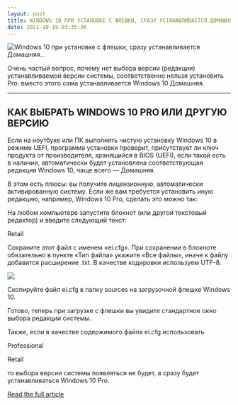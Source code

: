 ```yaml
---
layout: post
title: WINDOWS 10 ПРИ УСТАНОВКЕ С ФЛЕШКИ, СРАЗУ УСТАНАВЛИВАЕТСЯ ДОМАШНЯЯ…
date: 2021-10-19 03:35:36
---
```


![Windows 10 при установке с флешки, сразу устанавливается Домашняя...](https://64.media.tumblr.com/76ee299614649812d2f94a2a543f8a44/5bedf9e97acf18df-fc/s500x750/142bc86131b305ae25777294d1bd1eda507cf9d8.png)

Очень частый вопрос, почему нет выбора версии (редакции) устанавливаемой версии системы, соответственно нельзя установить Pro: вместо этого сама устанавливается Windows 10 Домашняя.

---

## КАК ВЫБРАТЬ WINDOWS 10 PRO ИЛИ ДРУГУЮ ВЕРСИЮ

Если на ноутбуке или ПК выполнять чистую установку Windows 10 в режиме UEFI, программа установки проверит, присутствует ли ключ продукта от производителя, хранящийся в BIOS (UEFI), если такой есть в наличии, автоматически будет установлена соответствующая редакция Windows 10, чаще всего — Домашняя.

В этом есть плюсы: вы получите лицензионную, автоматически активированную систему. Если же вам требуется установить иную редакцию, например, Windows 10 Pro, сделать это можно так:

На любом компьютере запустите блокнот (или другой текстовый редактор) и введите следующий текст:

Retail

Сохраните этот файл с именем «ei.cfg». При сохранении в блокноте обязательно в пункте «Тип файла» укажите «Все файлы», иначе к файлу добавится расширение .txt. В качестве кодировки используем UTF-8.

[](https://href.li/?http://grishchuk.com.ua/wp-content/uploads/2021/04/save-ei-cfg-notepad.png)

![](https://64.media.tumblr.com/b36794fc7f673ba23ed3c4d7ec8feec1/5bedf9e97acf18df-ea/s500x750/72ce0ac2574b4a9e00b77ebda2feb3d49597dac0.png)

Скопируйте файл ei.cfg в папку sources на загрузочной флешке Windows 10.

Готово, теперь при загрузке с флешки вы увидите стандартное окно выбора редакции системы.

Также, если в качестве содержимого файла ei.cfg использовать

Professional

Retail

то выбора версии системы появляться не будет, а сразу будет устанавливаться Windows 10 Pro.

[Read the full article](https://href.li/?http://grishchuk.com.ua/2021/windows-10-%d0%bf%d1%80%d0%b8-%d1%83%d1%81%d1%82%d0%b0%d0%bd%d0%be%d0%b2%d0%ba%d0%b5-%d1%81-%d1%84%d0%bb%d0%b5%d1%88%d0%ba%d0%b8-%d1%81%d1%80%d0%b0%d0%b7%d1%83-%d1%83%d1%81%d1%82%d0%b0%d0%bd%d0%b0/)